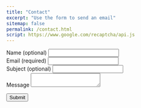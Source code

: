 ```yaml
---
title: "Contact"
excerpt: "Use the form to send an email"
sitemap: false
permalink: /contact.html
script: https://www.google.com/recaptcha/api.js
---
```


<!-- script src='https://www.google.com/recaptcha/api.js'></script>

Use the form below to contact me:

<form action="https://liveformhq.com/form/5f7c455f-dcb4-407c-9fbd-53efdf569d82" method="POST" accept-charset="utf-8" role=form>
  <input type="hidden" name="_utf8" value="✓">

  <!--
    NOTE: This is an optional field, if your form has a field named '_redirect',
    The user will be redirected to this page after the submission is saved
  -->
  <input type="hidden" value="/contact_ty.html" name="_redirect" />

<div class='form-group'>
  <label for="name">Name (optional)</label>
  <input class='form-control' type="text" id="name" name="name">
  </div>

<div class='form-group'>
  <label for="email">Email (required)</label>
  <input class='form-control' type="text" id="email" name="email"> 
  </div>
  
  <div class='form-group'>
  <label for="subject">Subject (optional)</label>
  <input class='form-control' type="text" id="subject" name="subject"> <br />
  </div>
  
  <div class='form-group'>
   <label for="message">Message</label>
   <textarea class='form-control' id="message" name="message"></textarea>
  </div>
  
  <div class="g-recaptcha" data-sitekey="6LcBYXcUAAAAACf5KlZ3lCem0rPKPa_avSyyW9Zv"></div> 

  <button type="submit">Submit</button>
  
</form>

  <!--
    form
  action="https://liveformhq.com/form/5f7c455f-dcb4-407c-9fbd-53efdf569d82"
  method="POST" accept-charset="utf-8" role=form
 input type="hidden" name="_utf8" value="✓"
  input type="hidden" name="_redirect" value="https://liveformhq.com/form-test/5f7c455f-dcb4-407c-9fbd-53efdf569d82#thank-you">
  div class='form-group'
    <label for="name">Name</label
    <input class='form-control' type="text" id="name" name="name"
  </div>
  <div class='form-group'>
    <label for="email">Email</label>
    <input class='form-control' type="text" id="email" name="email">
  </div>
  <div class='form-group'>
    <label for="message">Message</label>
    <textarea class='form-control' id="message" name="message"></textarea>
  </div>
  <button type="submit">Submit</button>
 -->
